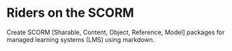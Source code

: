 # Riders on the SCORM

Create SCORM [Sharable, Content, Object, Reference, Model] packages for managed learning systems (LMS) using markdown.
